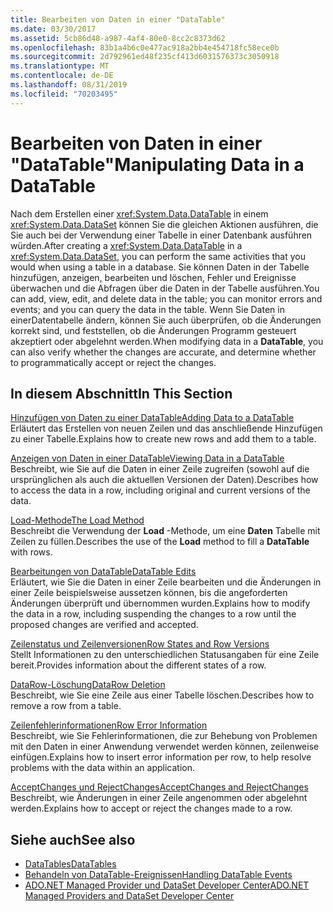 ```yaml
---
title: Bearbeiten von Daten in einer "DataTable"
ms.date: 03/30/2017
ms.assetid: 5cb86d48-a987-4af4-80e0-8cc2c8373d62
ms.openlocfilehash: 83b1a4b6c0e477ac918a2bb4e454718fc58ece0b
ms.sourcegitcommit: 2d792961ed48f235cf413d6031576373c3050918
ms.translationtype: MT
ms.contentlocale: de-DE
ms.lasthandoff: 08/31/2019
ms.locfileid: "70203495"
---
```

# <a name="manipulating-data-in-a-datatable"></a><span data-ttu-id="b297e-102">Bearbeiten von Daten in einer "DataTable"</span><span class="sxs-lookup"><span data-stu-id="b297e-102">Manipulating Data in a DataTable</span></span>
<span data-ttu-id="b297e-103">Nach dem Erstellen einer <xref:System.Data.DataTable> in einem <xref:System.Data.DataSet> können Sie die gleichen Aktionen ausführen, die Sie auch bei der Verwendung einer Tabelle in einer Datenbank ausführen würden.</span><span class="sxs-lookup"><span data-stu-id="b297e-103">After creating a <xref:System.Data.DataTable> in a <xref:System.Data.DataSet>, you can perform the same activities that you would when using a table in a database.</span></span> <span data-ttu-id="b297e-104">Sie können Daten in der Tabelle hinzufügen, anzeigen, bearbeiten und löschen, Fehler und Ereignisse überwachen und die Abfragen über die Daten in der Tabelle ausführen.</span><span class="sxs-lookup"><span data-stu-id="b297e-104">You can add, view, edit, and delete data in the table; you can monitor errors and events; and you can query the data in the table.</span></span> <span data-ttu-id="b297e-105">Wenn Sie Daten in einerDatentabelle ändern, können Sie auch überprüfen, ob die Änderungen korrekt sind, und feststellen, ob die Änderungen Programm gesteuert akzeptiert oder abgelehnt werden.</span><span class="sxs-lookup"><span data-stu-id="b297e-105">When modifying data in a **DataTable**, you can also verify whether the changes are accurate, and determine whether to programmatically accept or reject the changes.</span></span>  
  
## <a name="in-this-section"></a><span data-ttu-id="b297e-106">In diesem Abschnitt</span><span class="sxs-lookup"><span data-stu-id="b297e-106">In This Section</span></span>  
 [<span data-ttu-id="b297e-107">Hinzufügen von Daten zu einer DataTable</span><span class="sxs-lookup"><span data-stu-id="b297e-107">Adding Data to a DataTable</span></span>](adding-data-to-a-datatable.md)  
 <span data-ttu-id="b297e-108">Erläutert das Erstellen von neuen Zeilen und das anschließende Hinzufügen zu einer Tabelle.</span><span class="sxs-lookup"><span data-stu-id="b297e-108">Explains how to create new rows and add them to a table.</span></span>  
  
 [<span data-ttu-id="b297e-109">Anzeigen von Daten in einer DataTable</span><span class="sxs-lookup"><span data-stu-id="b297e-109">Viewing Data in a DataTable</span></span>](viewing-data-in-a-datatable.md)  
 <span data-ttu-id="b297e-110">Beschreibt, wie Sie auf die Daten in einer Zeile zugreifen (sowohl auf die ursprünglichen als auch die aktuellen Versionen der Daten).</span><span class="sxs-lookup"><span data-stu-id="b297e-110">Describes how to access the data in a row, including original and current versions of the data.</span></span>  
  
 [<span data-ttu-id="b297e-111">Load-Methode</span><span class="sxs-lookup"><span data-stu-id="b297e-111">The Load Method</span></span>](the-load-method.md)  
 <span data-ttu-id="b297e-112">Beschreibt die Verwendung der **Load** -Methode, um eine **Daten** Tabelle mit Zeilen zu füllen.</span><span class="sxs-lookup"><span data-stu-id="b297e-112">Describes the use of the **Load** method to fill a **DataTable** with rows.</span></span>  
  
 [<span data-ttu-id="b297e-113">Bearbeitungen von DataTable</span><span class="sxs-lookup"><span data-stu-id="b297e-113">DataTable Edits</span></span>](datatable-edits.md)  
 <span data-ttu-id="b297e-114">Erläutert, wie Sie die Daten in einer Zeile bearbeiten und die Änderungen in einer Zeile beispielsweise aussetzen können, bis die angeforderten Änderungen überprüft und übernommen wurden.</span><span class="sxs-lookup"><span data-stu-id="b297e-114">Explains how to modify the data in a row, including suspending the changes to a row until the proposed changes are verified and accepted.</span></span>  
  
 [<span data-ttu-id="b297e-115">Zeilenstatus und Zeilenversionen</span><span class="sxs-lookup"><span data-stu-id="b297e-115">Row States and Row Versions</span></span>](row-states-and-row-versions.md)  
 <span data-ttu-id="b297e-116">Stellt Informationen zu den unterschiedlichen Statusangaben für eine Zeile bereit.</span><span class="sxs-lookup"><span data-stu-id="b297e-116">Provides information about the different states of a row.</span></span>  
  
 [<span data-ttu-id="b297e-117">DataRow-Löschung</span><span class="sxs-lookup"><span data-stu-id="b297e-117">DataRow Deletion</span></span>](datarow-deletion.md)  
 <span data-ttu-id="b297e-118">Beschreibt, wie Sie eine Zeile aus einer Tabelle löschen.</span><span class="sxs-lookup"><span data-stu-id="b297e-118">Describes how to remove a row from a table.</span></span>  
  
 [<span data-ttu-id="b297e-119">Zeilenfehlerinformationen</span><span class="sxs-lookup"><span data-stu-id="b297e-119">Row Error Information</span></span>](row-error-information.md)  
 <span data-ttu-id="b297e-120">Beschreibt, wie Sie Fehlerinformationen, die zur Behebung von Problemen mit den Daten in einer Anwendung verwendet werden können, zeilenweise einfügen.</span><span class="sxs-lookup"><span data-stu-id="b297e-120">Explains how to insert error information per row, to help resolve problems with the data within an application.</span></span>  
  
 [<span data-ttu-id="b297e-121">AcceptChanges und RejectChanges</span><span class="sxs-lookup"><span data-stu-id="b297e-121">AcceptChanges and RejectChanges</span></span>](acceptchanges-and-rejectchanges.md)  
 <span data-ttu-id="b297e-122">Beschreibt, wie Änderungen in einer Zeile angenommen oder abgelehnt werden.</span><span class="sxs-lookup"><span data-stu-id="b297e-122">Explains how to accept or reject the changes made to a row.</span></span>  
  
## <a name="see-also"></a><span data-ttu-id="b297e-123">Siehe auch</span><span class="sxs-lookup"><span data-stu-id="b297e-123">See also</span></span>

- [<span data-ttu-id="b297e-124">DataTables</span><span class="sxs-lookup"><span data-stu-id="b297e-124">DataTables</span></span>](datatables.md)
- [<span data-ttu-id="b297e-125">Behandeln von DataTable-Ereignissen</span><span class="sxs-lookup"><span data-stu-id="b297e-125">Handling DataTable Events</span></span>](handling-datatable-events.md)
- [<span data-ttu-id="b297e-126">ADO.NET Managed Provider und DataSet Developer Center</span><span class="sxs-lookup"><span data-stu-id="b297e-126">ADO.NET Managed Providers and DataSet Developer Center</span></span>](https://go.microsoft.com/fwlink/?LinkId=217917)
